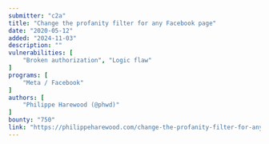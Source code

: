 ```yaml
---
submitter: "c2a"
title: "Change the profanity filter for any Facebook page"
date: "2020-05-12"
added: "2024-11-03"
description: ""
vulnerabilities: [
    "Broken authorization", "Logic flaw"
]
programs: [
    "Meta / Facebook"
]
authors: [
    "Philippe Harewood (@phwd)"
]
bounty: "750"
link: "https://philippeharewood.com/change-the-profanity-filter-for-any-facebook-page/"
---
```




